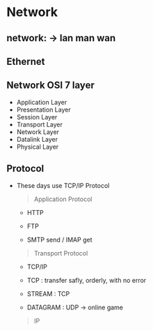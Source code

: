 # Network

## network: -> lan man wan

## Ethernet

## Network OSI 7 layer

- Application Layer
- Presentation Layer
- Session Layer
- Transport Layer
- Network Layer
- Datalink Layer
- Physical Layer

## Protocol 

- These days use TCP/IP Protocol
    >Application Protocol
    
    - HTTP
    
    - FTP
    
    - SMTP send / IMAP get

    >Transport Protocol
    
    - TCP/IP
    
    - TCP : transfer safly, orderly, with no error
    
    - STREAM : TCP
    
    - DATAGRAM : UDP -> online game

    >IP

